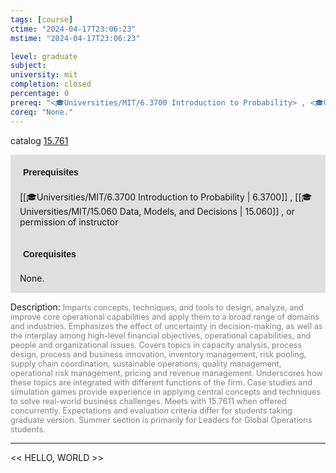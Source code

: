 ```yaml
---
tags: [course]
ctime: "2024-04-17T23:06:23"
mstime: "2024-04-17T23:06:23"

level: graduate
subject: 
university: mit
completion: closed
percentage: 0
prereq: "<🎓Universities/MIT/6.3700 Introduction to Probability> , <🎓Universities/MIT/15.060 Data, Models, and Decisions> , or permission of instructor"
coreq: "None."
---
```


catalog [15.761](http://student.mit.edu/catalog/m15c.html#15.761)

<span style="display: block; padding: 15px; background-color: rgb(100, 100, 100, 0.2);"><font id="m_prereq1269_0" style="display: block; font-family: Arial, sans-serif; font-weight: bold; padding: 5px">Prerequisites</font><br><span id="prereq1269_0">[[🎓Universities/MIT/6.3700 Introduction to Probability | 6.3700]] , [[🎓Universities/MIT/15.060 Data, Models, and Decisions | 15.060]] , or permission of instructor</span></span>
<span style="display: block; padding: 15px; background-color: rgb(100, 100, 100, 0.2);"><font id="m_coreq1269_0" style="display: block; font-family: Arial, sans-serif; font-weight: bold; padding: 5px">Corequisites</font><br><span id="coreq1269_0">None.</span></span>

<font style="">Description:</font>
<font style="color: grey; font-size: 0.8rem;">Imparts concepts, techniques, and tools to design, analyze, and improve core operational capabilities and apply them to a broad range of domains and industries. Emphasizes the effect of uncertainty in decision-making, as well as the interplay among high-level financial objectives, operational capabilities, and people and organizational issues. Covers topics in capacity analysis, process design, process and business innovation, inventory management, risk pooling, supply chain coordination, sustainable operations, quality management, operational risk management, pricing and revenue management. Underscores how these topics are integrated with different functions of the firm. Case studies and simulation games provide experience in applying central concepts and techniques to solve real-world business challenges. Meets with 15.7611 when offered concurrently. Expectations and evaluation criteria differ for students taking graduate version. Summer section is primarily for Leaders for Global Operations students.</font>



---

<< HELLO, WORLD >>
